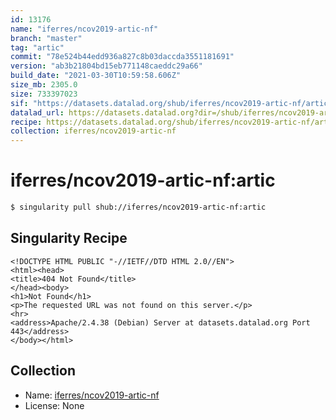 ```yaml
---
id: 13176
name: "iferres/ncov2019-artic-nf"
branch: "master"
tag: "artic"
commit: "78e524b44edd936a827c8b03daccda3551181691"
version: "ab3b21804bd15eb771148caeddc29a66"
build_date: "2021-03-30T10:59:58.606Z"
size_mb: 2305.0
size: 733397023
sif: "https://datasets.datalad.org/shub/iferres/ncov2019-artic-nf/artic/2021-03-30-78e524b4-ab3b2180/ab3b21804bd15eb771148caeddc29a66.sif"
datalad_url: https://datasets.datalad.org?dir=/shub/iferres/ncov2019-artic-nf/artic/2021-03-30-78e524b4-ab3b2180/
recipe: https://datasets.datalad.org/shub/iferres/ncov2019-artic-nf/artic/2021-03-30-78e524b4-ab3b2180/Singularity
collection: iferres/ncov2019-artic-nf
---
```


# iferres/ncov2019-artic-nf:artic

```bash
$ singularity pull shub://iferres/ncov2019-artic-nf:artic
```

## Singularity Recipe

```singularity
<!DOCTYPE HTML PUBLIC "-//IETF//DTD HTML 2.0//EN">
<html><head>
<title>404 Not Found</title>
</head><body>
<h1>Not Found</h1>
<p>The requested URL was not found on this server.</p>
<hr>
<address>Apache/2.4.38 (Debian) Server at datasets.datalad.org Port 443</address>
</body></html>
```

## Collection

 - Name: [iferres/ncov2019-artic-nf](https://github.com/iferres/ncov2019-artic-nf)
 - License: None

